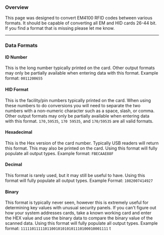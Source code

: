 ### Overview
This page was designed to convert EM4100 RFID codes between various formats. It should be capable of converting all EM and HID cards 26-44 bit. If you find a format that is missing please let me know.

***

### Data Formats
#### ID Number
This is the long number typically printed on the card.  Other output formats may only be partially available when entering data with this format. Example format: `0011200655`

#### HID Format
This is the facility/pin numbers typically printed on the card. When using these numbers to do conversions you will need to separate the two numbers with a non-numeric character such as a space, slash, or comma. Other output formats may only be partially available when entering data with this format. `170,59535`, `170 59535`, and `170/59535` are all valid formats.

#### Hexadecimal
This is the Hex version of the card number. Typically USB readers will return this format. This may also be printed on the card. Using this format will fully populate all output types. Example format: `FBECAAE88F`

#### Decimal
This format is rarely used, but it may still be useful to have. Using this format will fully populate all output types. Example Format: `1082007414927`

#### Binary
This format is typically never seen, however this is extremely useful for determining key values with unusual security panels. If you can't figure out how your system addresses cards, take a known working card and enter the HEX value and use the binary data to compare the binary value of the scanned data. Using this format will fully populate all output types. Example format: `1111101111101100101010101110100010001111`
t
